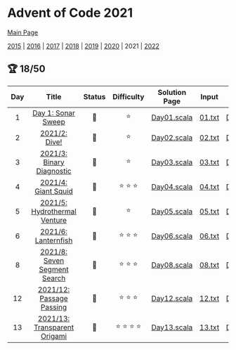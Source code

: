 

# Advent of Code 2021

[Main Page](https://adventofcode.com/2021)

[2015](/src/main/scala/advent_of_scala/2015/README.md) | [2016](/src/main/scala/advent_of_scala/2016/README.md) | [2017](/src/main/scala/advent_of_scala/2017/README.md) | [2018](/src/main/scala/advent_of_scala/2018/README.md) | [2019](/src/main/scala/advent_of_scala/2019/README.md) | [2020](/src/main/scala/advent_of_scala/2020/README.md) | 2021 | [2022](/src/main/scala/advent_of_scala/2022/README.md)

## :trophy: 18/50


| Day | Title | Status | Difficulty | Solution Page | Input | Test Page | Answer | Tags | 
| :---: | :------: | :---: | :---: | :---: | :---: | :---: | :---: | :---: |
| 1 | [Day 1: Sonar Sweep](https://adventofcode.com/2021/day/1) | :1st_place_medal: | :star:  | [Day01.scala](/src/main/scala/advent_of_scala/2021/Day01.scala) | [01.txt](/src/main/resources/inputs/2021/01.txt) | [Day01Suite.scala](/src/test/scala/advent_of_scala/2021/Day01Suite.scala) | (1139, 1103) | sequence |
| 2 | [2021/2: Dive!](https://adventofcode.com/2021/day/2) | :1st_place_medal: | :star:  | [Day02.scala](/src/main/scala/advent_of_scala/2021/Day02.scala) | [02.txt](/src/main/resources/inputs/2021/02.txt) | [Day02Suite.scala](/src/test/scala/advent_of_scala/2021/Day02Suite.scala) | (1_660_158, 1_604_592_846) | walk |
| 3 | [2021/3: Binary Diagnostic](https://adventofcode.com/2021/day/3) | :1st_place_medal: | :star:  | [Day03.scala](/src/main/scala/advent_of_scala/2021/Day03.scala) | [03.txt](/src/main/resources/inputs/2021/03.txt) | [Day03Suite.scala](/src/test/scala/advent_of_scala/2021/Day03Suite.scala) | (1_540_244, 4_203_981) | mutation,number-base |
| 4 | [2021/4: Giant Squid](https://adventofcode.com/2021/day/4) | :1st_place_medal: | :star: :star: :star:  | [Day04.scala](/src/main/scala/advent_of_scala/2021/Day04.scala) | [04.txt](/src/main/resources/inputs/2021/04.txt) | [Day04Suite.scala](/src/test/scala/advent_of_scala/2021/Day04Suite.scala) | (11_774, 4495) | parse-heavy,grid2D |
| 5 | [2021/5: Hydrothermal Venture](https://adventofcode.com/2021/day/5) | :1st_place_medal: | :star:  | [Day05.scala](/src/main/scala/advent_of_scala/2021/Day05.scala) | [05.txt](/src/main/resources/inputs/2021/05.txt) | [Day05Suite.scala](/src/test/scala/advent_of_scala/2021/Day05Suite.scala) | (4655, 20_500) | geometry |
| 6 | [2021/6: Lanternfish](https://adventofcode.com/2021/day/6) | :1st_place_medal: | :star: :star: :star:  | [Day06.scala](/src/main/scala/advent_of_scala/2021/Day06.scala) | [06.txt](/src/main/resources/inputs/2021/06.txt) | [Day06Suite.scala](/src/test/scala/advent_of_scala/2021/Day06Suite.scala) | (350_149, 1_590_327_954_513) | dynamic-programming,bignum |
| 8 | [2021/8: Seven Segment Search](https://adventofcode.com/2021/day/8) | :1st_place_medal: | :star: :star: :star:  | [Day08.scala](/src/main/scala/advent_of_scala/2021/Day08.scala) | [08.txt](/src/main/resources/inputs/2021/08.txt) | [Day08Suite.scala](/src/test/scala/advent_of_scala/2021/Day08Suite.scala) | (534, 1_070_188) | lookup-table,revisit |
| 12 | [2021/12: Passage Passing](https://adventofcode.com/2021/day/12) | :1st_place_medal: | :star: :star: :star:  | [Day12.scala](/src/main/scala/advent_of_scala/2021/Day12.scala) | [12.txt](/src/main/resources/inputs/2021/12.txt) | [Day12Suite.scala](/src/test/scala/advent_of_scala/2021/Day12Suite.scala) | (4659, 148_962) | graph,graph-traversal |
| 13 | [2021/13: Transparent Origami](https://adventofcode.com/2021/day/13) | :1st_place_medal: | :star: :star: :star: :star:  | [Day13.scala](/src/main/scala/advent_of_scala/2021/Day13.scala) | [13.txt](/src/main/resources/inputs/2021/13.txt) | [Day13Suite.scala](/src/test/scala/advent_of_scala/2021/Day13Suite.scala) | (653, "LKREBPRK") | visual-result,revisit |
